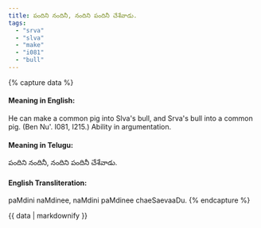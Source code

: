 ```yaml
---
title: పందిని నందినీ, నందిని పందినీ చేశేవాడు.
tags:
  - "srva"
  - "slva"
  - "make"
  - "i081"
  - "bull"
---
```


{% capture data %}
#### Meaning in English:
He can make a common pig into Slva's bull, and Srva's bull into a common pig.
(Ben Nu'. I081, I215.)
Ability in argumentation.

#### Meaning in Telugu:
పందిని నందినీ, నందిని పందినీ చేశేవాడు.

#### English Transliteration:
paMdini naMdinee, naMdini paMdinee chaeSaevaaDu.
{% endcapture %}

<div class="notice">{{ data | markdownify }}</div>

